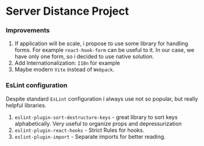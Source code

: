 # Server Distance Project

### Improvements

1. If application will be scale, i propose to use some library for handling forms.
For example ```react-hook-form``` can be useful to it. In our case, we have only one form, so i decided to use native solution.
2. Add Internationalization: ```I18n``` for example
3. Maybe modern ```Vite``` instead of ```Webpack```.


### EsLint configuration

Despite standard ```EsLint``` configuration i always use not so popular, but really helpful libraries.
   
1. ```eslint-plugin-sort-destructure-keys``` - great library to sort keys alphabetically. Very useful to organize props and depressurization
2. ```eslint-plugin-react-hooks```  - Strict Rules for hooks.
3. ```eslint-plugin-import``` - Separate imports for better reading.